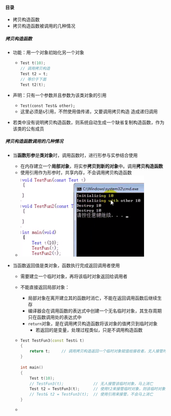 #### 目录

* 拷贝构造函数
* 拷贝构造函数被调用的几种情况

##### 拷贝构造函数

* 功能：用一个对象初始化另一个对象

  * ```c++
    Test t(10);
    // 调用拷贝构造
    Test t2 = t;
    // 等价于下面
    Test t2(t);
    ```

* 声明：只有一个参数并且参数为该类对象的引用

  * `Test(const Test& other);`
  * 这里必须是`&`引用，不然使用值传递，又要调用拷贝构造 造成递归调用

* 若类中没有说明拷贝构造函数，则系统自动生成一个缺省复制构造函数，作为该类的公有成员

##### 拷贝构造函数调用的几种情况

* 当**函数形参**是**类对象**时，调用函数时，进行形参与实参结合使用

  * 在内存建立一个**局部对象**，将实参**拷贝到新的对象**中。调用**拷贝构造函数**
  * 使用引用作为形参时，共享内存，不会调用拷贝构造函数
  * ![image-20211228113430612](%E6%9E%84%E9%80%A0%E4%B8%8E%E6%9E%90%E6%9E%844.assets/image-20211228113430612.png)

* 当函数返回值是类对象，函数执行完成返回调用者使用

  * 需要建立一个临时对象，再将该临时对象返回给调用者

  * 不能直接返回局部对象：

    * 局部对象在离开建立其的函数时消亡，不能在返回调用函数后继续生存
    * 编译器会在调用函数的表达式中创建一个无名临时对象，其生存周期只在函数调用处的表达式中
    * `return`对象，是在调用拷贝构造函数将该对象的值拷贝到临时对象
      * 若返回的是变量，处理过程类似，只是不调用构造函数

  * ```c++
    Test TestFun3(const Test& t)
    {
    	return t;     // 调用拷贝构造返回一个临时对象赋值给接收者，无人接管时临时对象则自己消亡
    }
    
    int main()
    {
        Test t(10);
        // TestFun3(t);             // 无人接管该临时对象，马上消亡
        Test t2 = TestFun3(t);      // 使用t2来接管临时对象，则该临时对象直接实名，不会再自己消亡
        // Test& t2 = TestFun3(t);  // 使用引用来接管，不会马上消亡
    }
    ```

  * 



